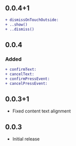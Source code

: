 ## 0.0.4+1

```diff
+ dismissOnTouchOutside:
+ ..show()
+ ..dismiss()

```


## 0.0.4

### Added
```diff
+ confirmText:
+ cancelText:
+ confirmPressEvent:
+ cancelPressEvent:
```


## 0.0.3+1

* Fixed content text alignment

## 0.0.3

* Initial release